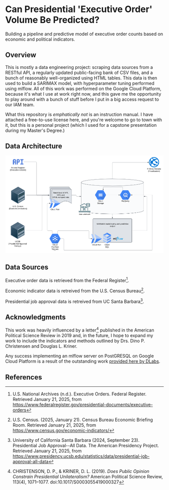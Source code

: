 # Can Presidential 'Executive Order' Volume Be Predicted?

Building a pipeline and predictive model of executive order counts based on economic and political indicators.

## Overview

This is mostly a data engineering project: scraping data sources from a RESTful API, a regularly updated public-facing bank of CSV files, and a bunch of reasonably well-organized using HTML tables. This data is then used to build a SARIMAX model, with hyperparameter tuning performed using mlflow. All of this work was performed on the Google Cloud Platform, because it's what I use at work right now, and this gave me the opportunity to play around with a bunch of stuff before I put in a big access request to our IAM team.

What this repository is *emphatically not* is an instruction manual. I have attached a free-to-use license here, and you're welcome to go to town with it, but this is a personal project (which I used for a capstone presentation during my Master's Degree.)

## Data Architecture

![Data architecture diagram](./screenshots/data_architecture_diagram.png)

## Data Sources

Executive order data is retrieved from the Federal Register[^2].

Economic indicator data is retreived from the U.S. Census Bureau[^3].

Presidential job approval data is retreived from UC Santa Barbara[^4].

## Acknowledgments

This work was heavily influenced by a letter[^1] published in the American Political Science Review in 2019 and, in the future, I hope to expand my work to include the indicators and methods outlined by Drs. Dino P. Christensen and Douglas L. Kriner.

Any success implementing an mlflow server on PostGRESQL on Google Cloud Platform is a result of the outstanding work [provided here by DLabs](https://github.com/dlabsai/mlflow-for-gcp).

## References

[^2]: U.S. National Archives (n.d.). Executive Orders. Federal Register. Retrieved January 21, 2025, from https://www.federalregister.gov/presidential-documents/executive-orders

[^3]: U.S. Census. (2025, January 21). Census Bureau Economic Briefing Room. Retrieved January 21, 2025, from  https://www.census.gov/economic-indicators/

[^4]: University of California Santa Barbara (2024, September 23). Presidential Job Approval--All Data. The American Presidency Project. Retrieved January 21, 2025, from https://www.presidency.ucsb.edu/statistics/data/presidential-job-approval-all-data

[^1]: CHRISTENSON, D. P., & KRINER, D. L. (2019). *Does Public Opinion Constrain Presidential Unilateralism?* American Political Science Review, 113(4), 1071–1077. doi:10.1017/S0003055419000327
